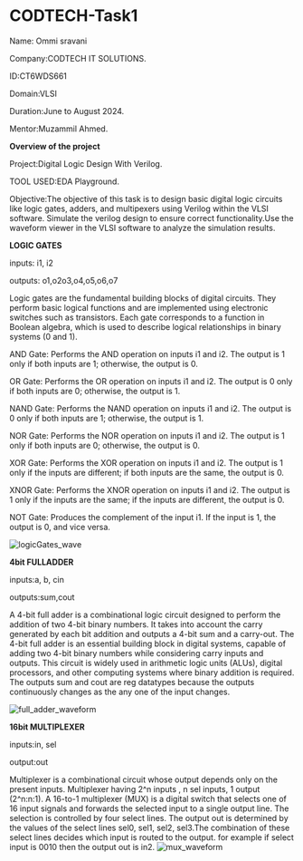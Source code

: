 # CODTECH-Task1

Name: Ommi sravani

Company:CODTECH IT SOLUTIONS.

ID:CT6WDS661

Domain:VLSI

Duration:June to August 2024.

Mentor:Muzammil Ahmed.

**Overview of the project**

Project:Digital Logic Design With Verilog.

TOOL USED:EDA Playground.

Objective:The objective of this task is to design basic digital logic circuits like logic gates, adders, and multipexers using Verilog within the VLSI software. Simulate the verilog design to ensure correct functionality.Use the waveform viewer in the VLSI software to analyze the simulation results.

**LOGIC GATES**

inputs: i1, i2

outputs: o1,o2o3,o4,o5,o6,o7

Logic gates are the fundamental building blocks of digital circuits. They perform basic logical functions and are implemented using electronic switches such as transistors. Each gate corresponds to a function in Boolean algebra, which is used to describe logical relationships in binary systems (0 and 1).

AND Gate: Performs the AND operation on inputs i1 and i2. The output is 1 only if both inputs are 1; otherwise, the output is 0.

OR Gate: Performs the OR operation on inputs i1 and i2. The output is 0 only if both inputs are 0; otherwise, the output is 1.

NAND Gate: Performs the NAND operation on inputs i1 and i2. The output is 0 only if both inputs are 1; otherwise, the output is 1.

NOR Gate: Performs the NOR operation on inputs i1 and i2. The output is 1 only if both inputs are 0; otherwise, the output is 0.

XOR Gate: Performs the XOR operation on inputs i1 and i2. The output is 1 only if the inputs are different; if both inputs are the same, the output is 0.

XNOR Gate: Performs the XNOR operation on inputs i1 and i2. The output is 1 only if the inputs are the same; if the inputs are different, the output is 0.

NOT Gate: Produces the complement of the input i1. If the input is 1, the output is 0, and vice versa.

  ![logicGates_wave](https://github.com/user-attachments/assets/de9f822e-30bf-4fa3-9327-db8cf15f0053)
  
**4bit FULLADDER**


inputs:a, b, cin

outputs:sum,cout

A 4-bit full adder is a combinational logic circuit designed to perform the addition of two 4-bit binary numbers. It takes into account the carry generated by each bit addition and outputs a 4-bit sum and a carry-out.
The 4-bit full adder is an essential building block in digital systems, capable of adding two 4-bit binary numbers while considering carry inputs and outputs. This circuit is widely used in arithmetic logic units (ALUs), digital processors, and other computing systems where binary addition is required.
The outputs sum and cout are reg datatypes because the outputs continuously changes as the any one of the input changes.

 
![full_adder_waveform](https://github.com/user-attachments/assets/865fe35b-ff95-43a0-ba33-3face85e214a)

**16bit MULTIPLEXER**

inputs:in, sel

output:out

Multiplexer is a combinational circuit whose output depends only on the present inputs. Multiplexer having 2^n inputs , n sel inputs, 1 output (2^n:n:1).
A 16-to-1 multiplexer (MUX) is a digital switch that selects one of 16 input signals and forwards the selected input to a single output line. The selection is controlled by four select lines. The output out is determined by the values of the select lines sel0, sel1, sel2, sel3.The combination of these select lines decides which input is routed to the output. for example if select input is 0010 then the output out is in2.
![mux_waveform](https://github.com/user-attachments/assets/73f09e43-a843-4c99-b1f2-a7a7d382c8b8)
